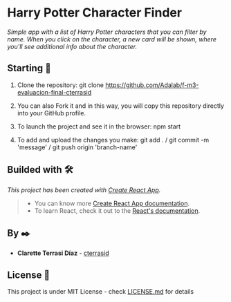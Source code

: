 # Harry Potter Character Finder

_Simple app with a list of Harry Potter characters that you can filter by name. When you click on the character, a new card will be shown, where you'll see additional info about the character._

## Starting 🚀

1. Clone the repository: git clone https://github.com/Adalab/f-m3-evaluacion-final-cterrasid

2. You can also Fork it and in this way, you will copy this repository directly into your GitHub profile.

3. To launch the project and see it in the browser: npm start

4. To add and upload the changes you make: git add . / git commit -m 'message' / git push origin 'branch-name'

## Builded with 🛠️

_This project has been created with [Create React App](https://github.com/facebook/create-react-app)._
>- You can know more [Create React App documentation](https://facebook.github.io/create-react-app/docs/getting-started).
>- To learn React, check it out to the [React's documentation](https://reactjs.org/).

## By ✒️

* **Clarette Terrasi Díaz** - [cterrasid](https://github.com/cterrasid)

## License 📄

This project is under MIT License - check [LICENSE.md](LICENSE.md) for details
